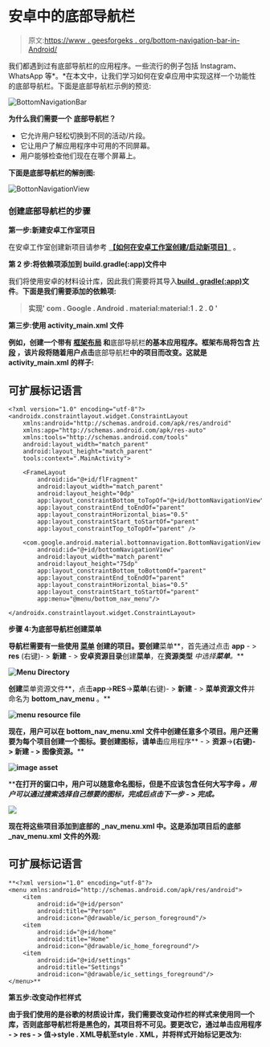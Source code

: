 # 安卓中的底部导航栏

> 原文:[https://www . geesforgeks . org/bottom-navigation-bar-in-Android/](https://www.geeksforgeeks.org/bottom-navigation-bar-in-android/)

我们都遇到过有底部导航栏的应用程序。一些流行的例子包括 Instagram、WhatsApp 等*。*在本文中，让我们学习如何在安卓应用中实现这样一个功能性的底部导航栏。下面是底部导航栏示例的预览:

![BottomNavigationBar](img/da7253a698df0ea6fddf1c6564d8cc74.png)

**为什么我们需要一个** **底部导航栏？**

*   它允许用户轻松切换到不同的活动/片段。
*   它让用户了解应用程序中可用的不同屏幕。
*   用户能够检查他们现在在哪个屏幕上。

**下面是底部导航栏的解剖图:**

![BottonNavigationView](img/b7bab29468c1d24357f970582952eea1.png)

### 创建底部导航栏的步骤

**第一步:新建安卓工作室项目**

在安卓工作室创建新项目请参考 [**【如何在安卓工作室创建/启动新项目】**](https://www.geeksforgeeks.org/android-how-to-create-start-a-new-project-in-android-studio/) 。

**第 2 步:将依赖项添加到 build.gradle(:app)文件中**

我们将使用安卓的材料设计库，因此我们需要将其导入[**build . gradle(:app)**](https://www.geeksforgeeks.org/android-build-gradle/)**文件**。**下面是我们需要添加的依赖项:**

> **实现' com . Google . Android . material:material:1 . 2 . 0 '**

****第三步:使用 activity_main.xml 文件****

**例如，创建一个带有 [**框架布局**](https://www.geeksforgeeks.org/android-framelayout-in-kotlin/) 和**底部导航栏**的基本应用程序。**框架布局**将包含 [**片段**](https://www.geeksforgeeks.org/introduction-fragments-android/) ，该片段将随着用户点击**底部导航栏**中的项目而改变。这就是 **activity_main.xml** 的样子:**

## **可扩展标记语言**

```
<?xml version="1.0" encoding="utf-8"?>
<androidx.constraintlayout.widget.ConstraintLayout
    xmlns:android="http://schemas.android.com/apk/res/android"
    xmlns:app="http://schemas.android.com/apk/res-auto"
    xmlns:tools="http://schemas.android.com/tools"
    android:layout_width="match_parent"
    android:layout_height="match_parent"
    tools:context=".MainActivity">

    <FrameLayout
        android:id="@+id/flFragment"
        android:layout_width="match_parent"
        android:layout_height="0dp"
        app:layout_constraintBottom_toTopOf="@+id/bottomNavigationView"
        app:layout_constraintEnd_toEndOf="parent"
        app:layout_constraintHorizontal_bias="0.5"
        app:layout_constraintStart_toStartOf="parent"
        app:layout_constraintTop_toTopOf="parent" />

    <com.google.android.material.bottomnavigation.BottomNavigationView
        android:id="@+id/bottomNavigationView"
        android:layout_width="match_parent"
        android:layout_height="75dp"
        app:layout_constraintBottom_toBottomOf="parent"
        app:layout_constraintEnd_toEndOf="parent"
        app:layout_constraintHorizontal_bias="0.5"
        app:layout_constraintStart_toStartOf="parent"
        app:menu="@menu/bottom_nav_menu"/>

</androidx.constraintlayout.widget.ConstraintLayout>
```

****步骤 4:为底部导航栏创建菜单****

**导航栏需要有一些使用 [**菜单**](https://www.geeksforgeeks.org/how-to-implement-options-menu-in-android/) 创建的项目。要创建**菜单**，首先通过点击 **app** - > **res** (右键)- > **新建** - > **安卓资源目录**创建**菜单**，在**资源类型** *中选择**菜单**。***

**![Menu Directory](img/299b50b36de1e6126a4cbd3d976ba571.png)**

**创建**菜单资源文件**，点击**app**->**RES**->**菜单**(右键)- > **新建** - > **菜单资源文件**并命名为 **bottom_nav_menu** 。**

**![menu resource file](img/05723dc09ff5bcf7b1c5c88bd00d6754.png)**

**现在，用户可以在 **bottom_nav_menu.xml** 文件中创建任意多个项目。用户还需要为每个项目创建一个图标。要创建图标，请单击**应用程序** - > **资源**->**(右键)- > **新建** - > **图像资源。******

****![image asset](img/084fbfd8c4be5ffee976fb707a8e86d0.png)****

****在打开的窗口中，用户可以随意命名图标，但是**不应该包含任何大写字母** *。*用户可以通过搜索选择自己想要的图标，完成后点击**下一步** - > **完成。******

****![](img/f6b5f4162d77b72363629193d9ee2917.png)****

****现在将这些项目添加到**底部的 _nav_menu.xml** 中。这是添加项目后的**底部 _nav_menu.xml** 文件的外观:****

## ****可扩展标记语言****

```
**<?xml version="1.0" encoding="utf-8"?>
<menu xmlns:android="http://schemas.android.com/apk/res/android">
    <item
        android:id="@+id/person"
        android:title="Person"
        android:icon="@drawable/ic_person_foreground"/>
    <item
        android:id="@+id/home"
        android:title="Home"
        android:icon="@drawable/ic_home_foreground"/>
    <item
        android:id="@+id/settings"
        android:title="Settings"
        android:icon="@drawable/ic_settings_foreground"/>
</menu>**
```

******第五步:改变动作栏样式******

****由于我们使用的是**谷歌的材质设计库**，我们需要改变动作栏的样式来使用同一个库，否则底部导航栏将是黑色的，其项目将不可见。要更改它，通过单击**应用程序** - > **res** - > **值**->**style . XML**导航至**style . XML，并将**样式**开始标记更改为:******
